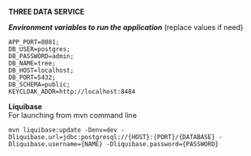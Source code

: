 **THREE DATA SERVICE**

***Environment variables to run the application*** (replace values if need)
```env
APP_PORT=8081;
DB_USER=postgres;
DB_PASSWORD=admin;
DB_NAME=tree;
DB_HOST=localhost;
DB_PORT=5432;
DB_SCHEMA=public;
KEYCLOAK_ADDR=http://localhost:8484
```


**Liquibase**  
For launching from mvn command line
```shell
mvn liquibase:update -Denv=dev -Dliquibase.url=jdbc:postgresql://{HOST}:{PORT}/{DATABASE} -Dliquibase.username={NAME} -Dliquibase.password={PASSWORD}
```

